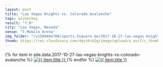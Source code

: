```yaml
---
layout: post
title: "Las Vegas Knights vs. Colorado Avalanche"
tags: eishockey
result: "7:0"
city: "Las Vegas, Nevada"
venue: "T-Mobile Arena"
img_folder: "/v1509484708/sports.5square.de/2017-10-27-las-vegas-knights-vs-colorado-avalanche/"
thumb: https://res.cloudinary.com/dqzz6rb2q/image/upload/a_exif/c_thumb,g_center,h_251,w_251/v1509484708/sports.5square.de/2017-10-27-las-vegas-knights-vs-colorado-avalanche/IMG_2734.jpg
---
```

<div id="lightgallery">
{% for item in site.data.2017-10-27-las-vegas-knights-vs-colorado-avalanche %}
  <a href="#" data-src="{{ site.img_baseurl }}{{ page.img_folder }}{{ item.file }}">
      <img src="{{ site.img_baseurl }}{{ site.img_thumb }}{{ page.img_folder }}{{ item.file }}" alt="{{ item.title }}" />  
  </a>
{% endfor %}
  <a href="#" data-src="http://res.cloudinary.com/dqzz6rb2q/video/upload/c_scale,w_800/v1511794477/sports.5square.de/IMG_2744.mp4">
      <img src="http://res.cloudinary.com/dqzz6rb2q/video/upload/c_thumb,h_251,w_251/v1511794477/sports.5square.de/IMG_2744.jpg" alt="{{ item.title }}" />  
  </a>
</div>
